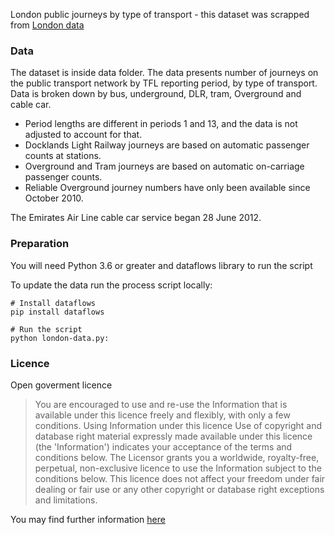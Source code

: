 London public journeys by type of transport - this dataset was scrapped from 
[London data](https://data.london.gov.uk)

### Data

The dataset is inside data folder. The data presents number of journeys on the public transport network by TFL reporting period, by type of transport. Data is broken down by bus, underground, DLR, tram, Overground and cable car.

* Period lengths are different in periods 1 and 13, and the data is not adjusted to account for that.
* Docklands Light Railway journeys are based on automatic passenger counts at stations.
* Overground and Tram journeys are based on automatic on-carriage passenger counts. 
* Reliable Overground journey numbers have only been available since October 2010.

The Emirates Air Line cable car service began 28 June 2012.

### Preparation

You will need Python 3.6 or greater and dataflows library to run the script

To update the data run the process script locally:

```
# Install dataflows
pip install dataflows

# Run the script
python london-data.py:
```

### Licence

Open goverment licence

> You are encouraged to use and re-use the Information that is available under this licence freely and flexibly, with only a few conditions. Using Information under this licence Use of copyright and database right material expressly made available under this licence (the 'Information') indicates your acceptance of the terms and conditions below. The Licensor grants you a worldwide, royalty-free, perpetual, non-exclusive licence to use the Information subject to the conditions below. This licence does not affect your freedom under fair dealing or fair use or any other copyright or database right exceptions and limitations.

You may find further information [here](http://www.nationalarchives.gov.uk/doc/open-government-licence/version/3/)
